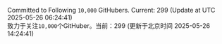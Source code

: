 Committed to Following `10,000` GitHubers. Current: <!-- FOLLOWING_COUNT -->299<!-- FOLLOWING_COUNT --> (Update at UTC <!-- LAST_UPDATED -->2025-05-26 06:24:41<!-- LAST_UPDATED -->)<br>
致力于关注`10,000`个GitHuber。当前：<!-- FOLLOWING_COUNT -->299<!-- FOLLOWING_COUNT --> (更新于北京时间 <!-- LAST_UPDATED_CST -->2025-05-26 14:24:41<!-- LAST_UPDATED_CST -->)
